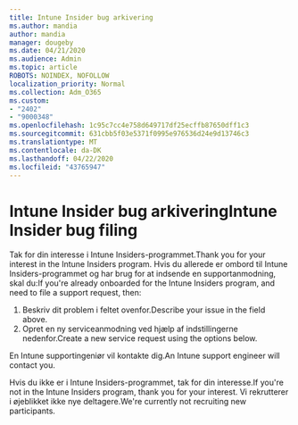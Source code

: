 ```yaml
---
title: Intune Insider bug arkivering
ms.author: mandia
author: mandia
manager: dougeby
ms.date: 04/21/2020
ms.audience: Admin
ms.topic: article
ROBOTS: NOINDEX, NOFOLLOW
localization_priority: Normal
ms.collection: Adm_O365
ms.custom:
- "2402"
- "9000348"
ms.openlocfilehash: 1c95c7cc4e758d649717df25ecffb87650dff1c3
ms.sourcegitcommit: 631cbb5f03e5371f0995e976536d24e9d13746c3
ms.translationtype: MT
ms.contentlocale: da-DK
ms.lasthandoff: 04/22/2020
ms.locfileid: "43765947"
---
```

# <a name="intune-insider-bug-filing"></a><span data-ttu-id="4ee11-102">Intune Insider bug arkivering</span><span class="sxs-lookup"><span data-stu-id="4ee11-102">Intune Insider bug filing</span></span>

<span data-ttu-id="4ee11-103">Tak for din interesse i Intune Insiders-programmet.</span><span class="sxs-lookup"><span data-stu-id="4ee11-103">Thank you for your interest in the Intune Insiders program.</span></span> <span data-ttu-id="4ee11-104">Hvis du allerede er ombord til Intune Insiders-programmet og har brug for at indsende en supportanmodning, skal du:</span><span class="sxs-lookup"><span data-stu-id="4ee11-104">If you're already onboarded for the Intune Insiders program, and need to file a support request, then:</span></span>

1. <span data-ttu-id="4ee11-105">Beskriv dit problem i feltet ovenfor.</span><span class="sxs-lookup"><span data-stu-id="4ee11-105">Describe your issue in the field above.</span></span>
2. <span data-ttu-id="4ee11-106">Opret en ny serviceanmodning ved hjælp af indstillingerne nedenfor.</span><span class="sxs-lookup"><span data-stu-id="4ee11-106">Create a new service request using the options below.</span></span>

<span data-ttu-id="4ee11-107">En Intune supportingeniør vil kontakte dig.</span><span class="sxs-lookup"><span data-stu-id="4ee11-107">An Intune support engineer will contact you.</span></span>

<span data-ttu-id="4ee11-108">Hvis du ikke er i Intune Insiders-programmet, tak for din interesse.</span><span class="sxs-lookup"><span data-stu-id="4ee11-108">If you're not in the Intune Insiders program, thank you for your interest.</span></span> <span data-ttu-id="4ee11-109">Vi rekrutterer i øjeblikket ikke nye deltagere.</span><span class="sxs-lookup"><span data-stu-id="4ee11-109">We're currently not recruiting new participants.</span></span>

